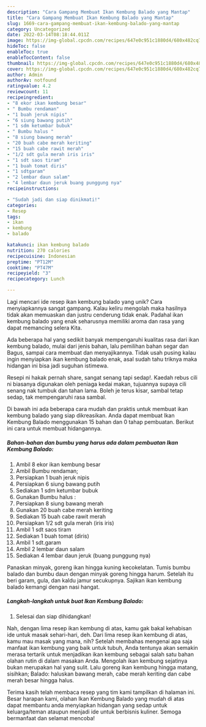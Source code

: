 ```yaml
---
description: "Cara Gampang Membuat Ikan Kembung Balado yang Mantap"
title: "Cara Gampang Membuat Ikan Kembung Balado yang Mantap"
slug: 1669-cara-gampang-membuat-ikan-kembung-balado-yang-mantap
category: Uncategorized
date: 2022-03-14T08:18:44.011Z
image: https://img-global.cpcdn.com/recipes/647e0c951c1880d4/680x482cq70/ikan-kembung-balado-foto-resep-utama.jpg
hideToc: false
enableToc: true
enableTocContent: false
thumbnail: https://img-global.cpcdn.com/recipes/647e0c951c1880d4/680x482cq70/ikan-kembung-balado-foto-resep-utama.jpg
cover: https://img-global.cpcdn.com/recipes/647e0c951c1880d4/680x482cq70/ikan-kembung-balado-foto-resep-utama.jpg
author: Admin
authorAv: notfound
ratingvalue: 4.2
reviewcount: 11
recipeingredient:
- "8 ekor ikan kembung besar"
- " Bumbu rendaman"
- "1 buah jeruk nipis"
- "6 siung bawang putih"
- "1 sdm ketumbar bubuk"
- " Bumbu halus "
- "8 siung bawang merah"
- "20 buah cabe merah keriting"
- "15 buah cabe rawit merah"
- "1/2 sdt gula merah iris iris"
- "1 sdt saos tiram"
- "1 buah tomat diris"
- "1 sdtgaram"
- "2 lembar daun salam"
- "4 lembar daun jeruk buang punggung nya"
recipeinstructions:

- "Sudah jadi dan siap dinikmati!"
categories:
- Resep
tags:
- ikan
- kembung
- balado

katakunci: ikan kembung balado 
nutrition: 270 calories
recipecuisine: Indonesian
preptime: "PT12M"
cooktime: "PT47M"
recipeyield: "3"
recipecategory: Lunch

---
```





Lagi mencari ide resep ikan kembung balado yang unik? Cara menyiapkannya sangat gampang. Kalau keliru mengolah maka hasilnya tidak akan memuaskan dan justru cenderung tidak enak. Padahal ikan kembung balado yang enak seharusnya memiliki aroma dan rasa yang dapat memancing selera Kita.





Ada beberapa hal yang sedikit banyak mempengaruhi kualitas rasa dari ikan kembung balado, mulai dari jenis bahan, lalu pemilihan bahan segar dan Bagus, sampai cara membuat dan menyajikannya. Tidak usah pusing kalau ingin menyiapkan ikan kembung balado enak,      asal sudah tahu triknya maka hidangan ini bisa jadi suguhan istimewa.














Resepi ni hakak pernah share, sangat senang tapi sedap!. Kaedah rebus cili ni biasanya digunakan oleh peniaga kedai makan, tujuannya supaya cili senang nak tumbuk dan tahan lama. Boleh je terus kisar, sambal tetap sedap, tak mempengaruhi rasa sambal.






Di bawah ini ada beberapa cara mudah dan praktis untuk membuat ikan kembung balado yang siap dikreasikan. Anda dapat membuat Ikan Kembung Balado menggunakan 15 bahan dan 0 tahap pembuatan. Berikut ini cara untuk membuat hidangannya.

<!--inarticleads1-->

##### Bahan-bahan dan bumbu yang harus ada dalam pembuatan Ikan Kembung Balado:

1. Ambil 8 ekor ikan kembung besar
1. Ambil  Bumbu rendaman;
1. Persiapkan 1 buah jeruk nipis
1. Persiapkan 6 siung bawang putih
1. Sediakan 1 sdm ketumbar bubuk
1. Gunakan  Bumbu halus :
1. Persiapkan 8 siung bawang merah
1. Gunakan 20 buah cabe merah keriting
1. Sediakan 15 buah cabe rawit merah
1. Persiapkan 1/2 sdt gula merah (iris iris)
1. Ambil 1 sdt saos tiram
1. Sediakan 1 buah tomat (diris)
1. Ambil 1 sdt.garam
1. Ambil 2 lembar daun salam
1. Sediakan 4 lembar daun jeruk (buang punggung nya)


Panaskan minyak, goreng ikan hingga kuning kecokelatan. Tumis bumbu balado dan bumbu daun dengan minyak goreng hingga harum. Setelah itu beri garam, gula, dan kaldu jamur secukupnya. Sajikan ikan kembung balado kemangi dengan nasi hangat. 

<!--inarticleads2-->

##### Langkah-langkah untuk buat Ikan Kembung Balado:


1. Selesai dan siap dihidangkan!

Nah, dengan lima resep ikan kembung di atas, kamu gak bakal kehabisan ide untuk masak sehari-hari, deh. Dari lima resep ikan kembung di atas, kamu mau masak yang mana, nih? Setelah membahas mengenai apa saja manfaat ikan kembung yang baik untuk tubuh, Anda tentunya akan semakin merasa tertarik untuk menjadikan ikan kembung sebagai salah satu bahan olahan rutin di dalam masakan Anda. Mengolah ikan kembung sejatinya bukan merupakan hal yang sulit. Lalu goreng ikan kembung hingga matang, sisihkan; Balado: haluskan bawang merah, cabe merah keriting dan cabe merah besar hingga halus. 

Terima kasih telah membaca resep yang tim kami tampilkan di halaman ini. Besar harapan kami, olahan Ikan Kembung Balado yang mudah di atas dapat membantu anda menyiapkan hidangan yang sedap untuk keluarga/teman ataupun menjadi ide untuk berbisnis kuliner. Semoga bermanfaat dan selamat mencoba!
